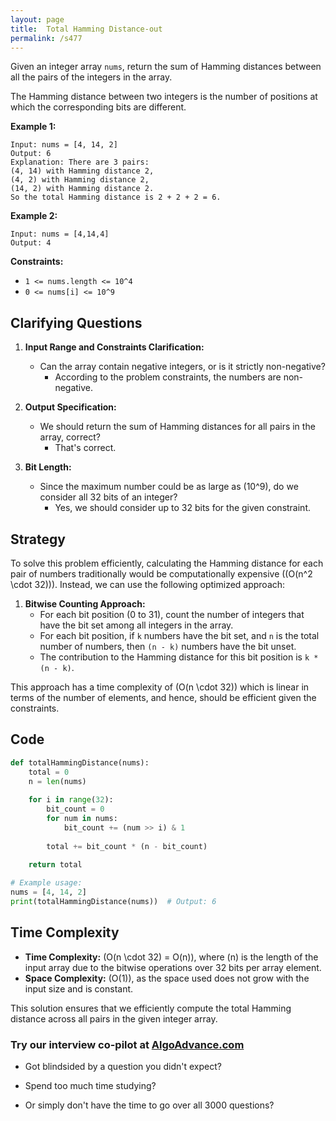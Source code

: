 ```yaml
---
layout: page
title:  Total Hamming Distance-out
permalink: /s477
---
```


Given an integer array `nums`, return the sum of Hamming distances between all the pairs of the integers in the array.

The Hamming distance between two integers is the number of positions at which the corresponding bits are different.

**Example 1:**

    Input: nums = [4, 14, 2]
    Output: 6
    Explanation: There are 3 pairs:
    (4, 14) with Hamming distance 2,
    (4, 2) with Hamming distance 2,
    (14, 2) with Hamming distance 2.
    So the total Hamming distance is 2 + 2 + 2 = 6.

**Example 2:**

    Input: nums = [4,14,4]
    Output: 4

**Constraints:**

- `1 <= nums.length <= 10^4`
- `0 <= nums[i] <= 10^9`

## Clarifying Questions

1. **Input Range and Constraints Clarification:**
   - Can the array contain negative integers, or is it strictly non-negative?
     - According to the problem constraints, the numbers are non-negative.
   
2. **Output Specification:**
   - We should return the sum of Hamming distances for all pairs in the array, correct?
     - That's correct.

3. **Bit Length:**
   - Since the maximum number could be as large as \(10^9\), do we consider all 32 bits of an integer?
     - Yes, we should consider up to 32 bits for the given constraint.

## Strategy

To solve this problem efficiently, calculating the Hamming distance for each pair of numbers traditionally would be computationally expensive (\(O(n^2 \cdot 32)\)). Instead, we can use the following optimized approach:

1. **Bitwise Counting Approach:**
   - For each bit position (0 to 31), count the number of integers that have the bit set among all integers in the array.
   - For each bit position, if `k` numbers have the bit set, and `n` is the total number of numbers, then `(n - k)` numbers have the bit unset.
   - The contribution to the Hamming distance for this bit position is `k * (n - k)`.

This approach has a time complexity of \(O(n \cdot 32)\) which is linear in terms of the number of elements, and hence, should be efficient given the constraints.

## Code

```python
def totalHammingDistance(nums):
    total = 0
    n = len(nums)
    
    for i in range(32):
        bit_count = 0
        for num in nums:
            bit_count += (num >> i) & 1
        
        total += bit_count * (n - bit_count)
    
    return total

# Example usage:
nums = [4, 14, 2]
print(totalHammingDistance(nums))  # Output: 6
```

## Time Complexity

- **Time Complexity:** \(O(n \cdot 32) = O(n)\), where \(n\) is the length of the input array due to the bitwise operations over 32 bits per array element.
- **Space Complexity:** \(O(1)\), as the space used does not grow with the input size and is constant.

This solution ensures that we efficiently compute the total Hamming distance across all pairs in the given integer array.


### Try our interview co-pilot at [AlgoAdvance.com](https://algoAdvance.com)

- Got blindsided by a question you didn't expect?

- Spend too much time studying?

- Or simply don't have the time to go over all 3000 questions?

